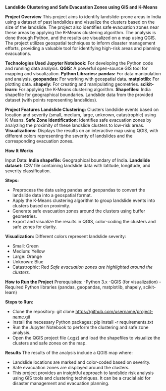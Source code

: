 **Landslide Clustering and Safe Evacuation Zones using GIS and K-Means**

**Project Overview**
This project aims to identify landslide-prone areas in India using a dataset of past landslides and visualize the clusters based on the size of the landslide. The project also identifies safe evacuation zones near these areas by applying the K-Means clustering algorithm. The analysis is done through Python, and the results are visualized on a map using QGIS. The project utilizes geospatial techniques to inform disaster management efforts, providing a valuable tool for identifying high-risk areas and planning evacuations.

**Technologies Used**
**Jupyter Notebook:** For developing the Python code and running data analysis.
**QGIS:** A powerful open-source GIS tool for mapping and visualization.
**Python Libraries:**
**pandas:** For data manipulation and analysis.
**geopandas:** For working with geospatial data.
**matplotlib:** For plotting data.
**shapely:** For creating and manipulating geometries.
**scikit-learn:** For applying the K-Means clustering algorithm.
**Shapefiles:**
India shapefile for geographical boundaries.
Landslide data from the provided dataset (with points representing landslides).

**Project Features**
**Landslide Clustering:** Clusters landslide events based on location and severity (small, medium, large, unknown, catastrophic) using K-Means.
**Safe Zone Identification:** Identifies safe evacuation zones by analyzing the proximity of these landslide clusters to low-risk areas.
**Visualizations:** Displays the results on an interactive map using QGIS, with different colors representing the severity of landslides and the corresponding evacuation zones.

**How It Works**

Input Data:
**India shapefile:** Geographical boundary of India.
**Landslide dataset:** CSV file containing landslide data with latitude, longitude, and severity classification.

**Steps:**
- Preprocess the data using pandas and geopandas to convert the landslide data into a geospatial format.
- Apply the K-Means clustering algorithm to group landslide events into clusters based on proximity.
- Generate safe evacuation zones around the clusters using buffer geometries.
- Export and visualize the results in QGIS, color-coding the clusters and safe zones for clarity.

**Visualization:**
Different colors represent landslide severity:
- Small: Green
- Medium: Yellow
- Large: Orange
- Unknown: Blue
- Catastrophic: Red
_Safe evacuation zones are highlighted around the clusters._

**How to Run the Project**
Prerequisites:
-Python 3.x
-QGIS (for visualization)
-Required Python libraries (pandas, geopandas, matplotlib, shapely, scikit-learn)

**Steps to Run:**
- Clone the repository:
  git clone https://github.com/username/project-name.git
- Install the necessary Python packages:
  pip install -r requirements.txt
- Run the Jupyter Notebook to perform the clustering and safe zone analysis.
- Open the QGIS project file (.qgz) and load the shapefiles to visualize the clusters and safe zones on the map.

**Results**
The results of the analysis include a QGIS map where:
- Landslide locations are marked and color-coded based on severity.
- Safe evacuation zones are displayed around the clusters.
- This project provides an insightful approach to landslide risk analysis using GIS tools and clustering techniques. It can be a crucial aid for disaster management and evacuation planning.

